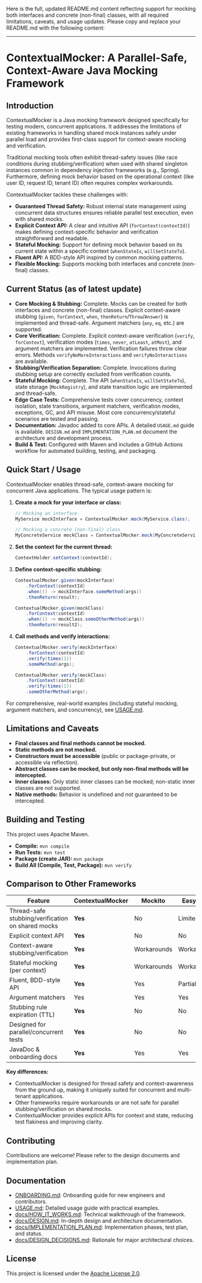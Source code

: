 Here is the full, updated README.md content reflecting support for mocking both interfaces and concrete (non-final) classes, with all required limitations, caveats, and usage updates. Please copy and replace your README.md with the following content:

---

# ContextualMocker: A Parallel-Safe, Context-Aware Java Mocking Framework

## Introduction

ContextualMocker is a Java mocking framework designed specifically for testing modern, concurrent applications. It addresses the limitations of existing frameworks in handling shared mock instances safely under parallel load and provides first-class support for context-aware mocking and verification.

Traditional mocking tools often exhibit thread-safety issues (like race conditions during stubbing/verification) when used with shared singleton instances common in dependency injection frameworks (e.g., Spring). Furthermore, defining mock behavior based on the operational context (like user ID, request ID, tenant ID) often requires complex workarounds.

ContextualMocker tackles these challenges with:

* **Guaranteed Thread Safety:** Robust internal state management using concurrent data structures ensures reliable parallel test execution, even with shared mocks.
* **Explicit Context API:** A clear and intuitive API (`forContext(contextId)`) makes defining context-specific behavior and verification straightforward and readable.
* **Stateful Mocking:** Support for defining mock behavior based on its current state within a specific context (`whenStateIs`, `willSetStateTo`).
* **Fluent API:** A BDD-style API inspired by common mocking patterns.
* **Flexible Mocking:** Supports mocking both interfaces and concrete (non-final) classes.

## Current Status (as of latest update)

* **Core Mocking & Stubbing:** Complete. Mocks can be created for both interfaces and concrete (non-final) classes. Explicit context-aware stubbing (`given`, `forContext`, `when`, `thenReturn`/`Throw`/`Answer`) is implemented and thread-safe. Argument matchers (`any`, `eq`, etc.) are supported.
* **Core Verification:** Complete. Explicit context-aware verification (`verify`, `forContext`), verification modes (`times`, `never`, `atLeast`, `atMost`), and argument matchers are implemented. Verification failures throw clear errors. Methods `verifyNoMoreInteractions` and `verifyNoInteractions` are available.
* **Stubbing/Verification Separation:** Complete. Invocations during stubbing setup are correctly excluded from verification counts.
* **Stateful Mocking:** Complete. The API (`whenStateIs`, `willSetStateTo`), state storage (`MockRegistry`), and state transition logic are implemented and thread-safe.
* **Edge Case Tests:** Comprehensive tests cover concurrency, context isolation, state transitions, argument matchers, verification modes, exceptions, GC, and API misuse. Most core concurrency/stateful scenarios are tested and passing.
* **Documentation:** Javadoc added to core APIs. A detailed `USAGE.md` guide is available. `DESIGN.md` and `IMPLEMENTATION_PLAN.md` document the architecture and development process.
* **Build & Test:** Configured with Maven and includes a GitHub Actions workflow for automated building, testing, and packaging.

## Quick Start / Usage

ContextualMocker enables thread-safe, context-aware mocking for concurrent Java applications. The typical usage pattern is:

1. **Create a mock for your interface or class:**
    ```java
    // Mocking an interface
    MyService mockInterface = ContextualMocker.mock(MyService.class);

    // Mocking a concrete (non-final) class
    MyConcreteService mockClass = ContextualMocker.mock(MyConcreteService.class);
    ```
2. **Set the context for the current thread:**
    ```java
    ContextHolder.setContext(contextId);
    ```
3. **Define context-specific stubbing:**
    ```java
    ContextualMocker.given(mockInterface)
        .forContext(contextId)
        .when(() -> mockInterface.someMethod(args))
        .thenReturn(result);

    ContextualMocker.given(mockClass)
        .forContext(contextId)
        .when(() -> mockClass.someOtherMethod(args))
        .thenReturn(result2);
    ```
4. **Call methods and verify interactions:**
    ```java
    ContextualMocker.verify(mockInterface)
        .forContext(contextId)
        .verify(times(1))
        .someMethod(args);

    ContextualMocker.verify(mockClass)
        .forContext(contextId)
        .verify(times(1))
        .someOtherMethod(args);
    ```

For comprehensive, real-world examples (including stateful mocking, argument matchers, and concurrency), see [USAGE.md](USAGE.md).

## Limitations and Caveats

- **Final classes and final methods cannot be mocked.**
- **Static methods are not mocked.**
- **Constructors must be accessible** (public or package-private, or accessible via reflection).
- **Abstract classes can be mocked, but only non-final methods will be intercepted.**
- **Inner classes:** Only static inner classes can be mocked; non-static inner classes are not supported.
- **Native methods:** Behavior is undefined and not guaranteed to be intercepted.

## Building and Testing

This project uses Apache Maven.

* **Compile:** `mvn compile`
* **Run Tests:** `mvn test`
* **Package (create JAR):** `mvn package`
* **Build All (Compile, Test, Package):** `mvn verify`

## Comparison to Other Frameworks

| Feature                        | ContextualMocker | Mockito         | EasyMock        | JMockit         | Spock           |
|-------------------------------|------------------|-----------------|-----------------|-----------------|-----------------|
| Thread-safe stubbing/verification on shared mocks | **Yes**         | No              | Limited         | No              | Issues/Partial  |
| Explicit context API            | **Yes**          | No              | No              | No              | No              |
| Context-aware stubbing/verification | **Yes**      | Workarounds     | Workarounds     | Workarounds     | Workarounds     |
| Stateful mocking (per context)  | **Yes**          | Workarounds     | Workarounds     | Workarounds     | Workarounds     |
| Fluent, BDD-style API           | **Yes**          | Yes             | Partial         | Partial         | Yes             |
| Argument matchers               | Yes              | Yes             | Yes             | Yes             | Yes             |
| Stubbing rule expiration (TTL)  | **Yes**          | No              | No              | No              | No              |
| Designed for parallel/concurrent tests | **Yes**   | No              | No              | No              | Partial         |
| JavaDoc & onboarding docs       | **Yes**          | Yes             | Yes             | Yes             | Yes             |

**Key differences:**
- ContextualMocker is designed for thread safety and context-awareness from the ground up, making it uniquely suited for concurrent and multi-tenant applications.
- Other frameworks require workarounds or are not safe for parallel stubbing/verification on shared mocks.
- ContextualMocker provides explicit APIs for context and state, reducing test flakiness and improving clarity.

## Contributing

Contributions are welcome! Please refer to the design documents and implementation plan.

## Documentation

- [ONBOARDING.md](docs/ONBOARDING.md): Onboarding guide for new engineers and contributors.
- [USAGE.md](USAGE.md): Detailed usage guide with practical examples.
- [docs/HOW_IT_WORKS.md](docs/HOW_IT_WORKS.md): Technical walkthrough of the framework.
- [docs/DESIGN.md](docs/DESIGN.md): In-depth design and architecture documentation.
- [docs/IMPLEMENTATION_PLAN.md](docs/IMPLEMENTATION_PLAN.md): Implementation phases, test plan, and status.
- [docs/DESIGN_DECISIONS.md](docs/DESIGN_DECISIONS.md): Rationale for major architectural choices.

## License

This project is licensed under the [Apache License 2.0](LICENSE).